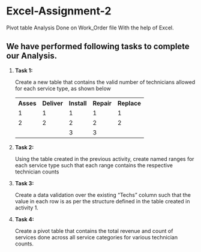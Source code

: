 # Excel-Assignment-2
Pivot table Analysis Done on Work_Order file With the help of Excel.
<h2>We have performed following tasks to complete our Analysis.</h2>
<ol>
  <li><b>Task 1:</b>
  <p>Create a new table that contains the valid number of technicians allowed for each service type, as shown below</p>
  <table>
    <tr>
      <th>Asses</th>
      <th>Deliver</th>
      <th>Install</th>
      <th>Repair</th>
      <th>Replace</th>
    </tr>
    <tr>
      <td>1</td>
      <td>1</td>
      <td>1</td>
      <td>1</td>
      <td>1</td>
    </tr>
    <tr>
      <td>2</td>
      <td>2</td>
      <td>2</td>
      <td>2</td>
      <td>2</td>
    </tr>
    <tr>
      <td></td>
      <td></td>
      <td>3</td>
      <td>3</td>
      <td></td>
    </tr>
  </table>
  
  </li>
  <li><b>Task 2:</b>
    <p>	Using the table created in the previous activity, create named ranges for each service type such that each range contains the respective technician counts</p>
  </li>

  <li><b>Task 3:</b>
  <p>Create a data validation over the existing “Techs” column such that the value in each row is as per the structure defined in the table created in activity 1.</p>
  </li>

  <li><b>Task 4:</b>
    <p>Create a pivot table that contains the total revenue and count of services done across all service categories for various technician counts.</p>
  </li>
</ol>
